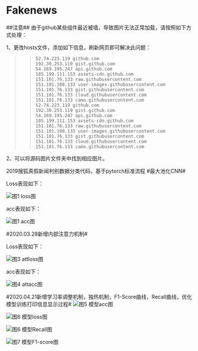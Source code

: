 # Fakenews

##注意##
由于github某些组件最近被墙，导致图片无法正常加载，请按照如下方式处理：

1、更改hosts文件，添加如下信息，刷新网页即可解决此问题：

>> ```
>> 52.74.223.119 github.com
>> 192.30.253.119 gist.github.com
>> 54.169.195.247 api.github.com
>> 185.199.111.153 assets-cdn.github.com
>> 151.101.76.133 raw.githubusercontent.com
>> 151.101.108.133 user-images.githubusercontent.com
>> 151.101.76.133 gist.githubusercontent.com
>> 151.101.76.133 cloud.githubusercontent.com
>> 151.101.76.133 camo.githubusercontent.com
>> 52.74.223.119 github.com
>> 192.30.253.119 gist.github.com
>> 54.169.195.247 api.github.com
>> 185.199.111.153 assets-cdn.github.com
>> 151.101.76.133 raw.githubusercontent.com
>> 151.101.108.133 user-images.githubusercontent.com
>> 151.101.76.133 gist.githubusercontent.com
>> 151.101.76.133 cloud.githubusercontent.com
>> 151.101.76.133 camo.githubusercontent.com
>> ```

2、可以将源码图片文件夹中找到相应图片。




2019搜狐真假新闻判别数据分类代码，基于pytorch标准流程
#最大池化CNN#

Loss表现如下：

![图1 loss图](https://github.com/yanhan19940405/Fakenews/blob/master/img/loss.png)

acc表现如下：

![图1 acc图](https://github.com/yanhan19940405/Fakenews/blob/master/img/acc.png)

#2020.03.28新增内部注意力机制#

Loss表现如下：

![图3 attloss图](https://github.com/yanhan19940405/Fakenews/blob/master/img/att_loss.png)

acc表现如下：

![图4 attacc图](https://github.com/yanhan19940405/Fakenews/blob/master/img/att_acc.png)


#2020.04.21新增学习率调整机制，独热机制，F1-Score曲线，Recall曲线，优化模型训练打印信息显示过程#
![图5 模型acc图](https://github.com/yanhan19940405/Fakenews/blob/master/img/att_acc_3.png)

![图6 模型loss图](https://github.com/yanhan19940405/Fakenews/blob/master/img/att_loss_3.png)

![图6 模型Recall图](https://github.com/yanhan19940405/Fakenews/blob/master/img/att_Recall.png)

![图7 模型F1-score图](https://github.com/yanhan19940405/Fakenews/blob/master/img/att_F1.png)
